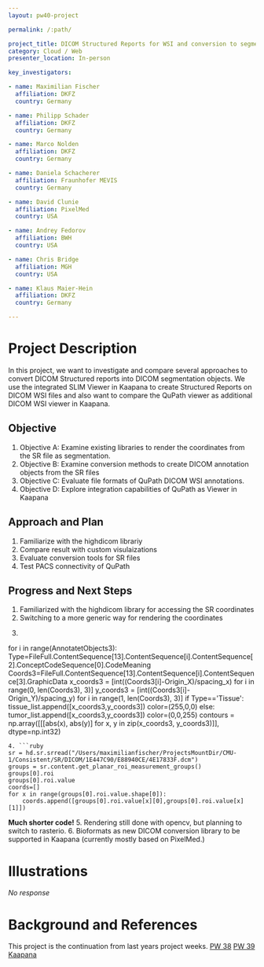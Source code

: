 ```yaml
---
layout: pw40-project

permalink: /:path/

project_title: DICOM Structured Reports for WSI and conversion to segmentation object
category: Cloud / Web
presenter_location: In-person

key_investigators:

- name: Maximilian Fischer
  affiliation: DKFZ
  country: Germany

- name: Philipp Schader
  affiliation: DKFZ
  country: Germany

- name: Marco Nolden
  affiliation: DKFZ
  country: Germany

- name: Daniela Schacherer
  affiliation: Fraunhofer MEVIS
  country: Germany

- name: David Clunie
  affiliation: PixelMed
  country: USA

- name: Andrey Fedorov
  affiliation: BWH
  country: USA

- name: Chris Bridge
  affiliation: MGH
  country: USA

- name: Klaus Maier-Hein
  affiliation: DKFZ
  country: Germany

---
```


# Project Description

<!-- Add a short paragraph describing the project. -->

In this project, we want to investigate and compare several approaches to convert DICOM Structured reports into DICOM segmentation objects. We use the integrated SLIM Viewer in Kaapana to create Structured Reports on DICOM WSI files and also want to compare the QuPath viewer as additional DICOM WSI viewer in Kaapana.

## Objective

<!-- Describe here WHAT you would like to achieve (what you will have as end result). -->

1.  Objective A: Examine existing libraries to render the coordinates from the SR file as segmentation.
2.  Objective B: Examine conversion methods to create DICOM annotation objects from the SR files
3.  Objective C: Evaluate file formats of QuPath DICOM WSI annotations.
4.  Objective D: Explore integration capabilities of QuPath as Viewer in Kaapana

## Approach and Plan

<!-- Describe here HOW you would like to achieve the objectives stated above. -->

1.  Familiarize with the highdicom librariy
2.  Compare result with custom visulaizations
3.  Evaluate conversion tools for SR files
4.  Test PACS connectivity of QuPath

## Progress and Next Steps

1. Familiarized with the highdicom library for accessing the SR coordinates
2. Switching to a more generic way for rendering the coordinates
3. ```ruby
for i in range(AnnotatetObjects3):
    Type=FileFull.ContentSequence[13].ContentSequence[i].ContentSequence[2].ConceptCodeSequence[0].CodeMeaning
    Coords3=FileFull.ContentSequence[13].ContentSequence[i].ContentSequence[3].GraphicData
    x_coords3 = [int((Coords3[i]-Origin_X)/spacing_x) for i in range(0, len(Coords3), 3)]
    y_coords3 = [int((Coords3[i]-Origin_Y)/spacing_y) for i in range(1, len(Coords3), 3)]
    if Type=='Tissue':
        tissue_list.append([x_coords3,y_coords3])
        color=(255,0,0)
    else:
        tumor_list.append([x_coords3,y_coords3])
        color=(0,0,255)
    contours = np.array([[[abs(x), abs(y)] for x, y in zip(x_coords3, y_coords3)]], dtype=np.int32)
```
4. ```ruby
sr = hd.sr.srread("/Users/maximilianfischer/ProjectsMountDir/CMU-1/Consistent/SR/DICOM/1E447C90/E88940CE/4E17833F.dcm")
groups = sr.content.get_planar_roi_measurement_groups()
groups[0].roi
groups[0].roi.value
coords=[]
for x in range(groups[0].roi.value.shape[0]):
    coords.append([groups[0].roi.value[x][0],groups[0].roi.value[x][1]])
```
**Much shorter code!**
5. Rendering still done with opencv, but planning to switch to rasterio. 
6. Bioformats as new DICOM conversion library to be supported in Kaapana (currently mostly based on PixelMed.)

# Illustrations

<!-- Add pictures and links to videos that demonstrate what has been accomplished. -->

*No response*

# Background and References

<!-- If you developed any software, include link to the source code repository.
     If possible, also add links to sample data, and to any relevant publications. -->

This project is the continuation from last years project weeks.
[PW 38](https://projectweek.na-mic.org/PW38_2023_GranCanaria/Projects/IDC_DICOM_WSI_workflow/)
[PW 39](https://projectweek.na-mic.org/PW39_2023_Montreal/Projects/HistologyAiModelsImportedIntoIdc/)
[Kaapana](https://kaapana.readthedocs.io/en/stable/)
